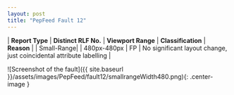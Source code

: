 ```yaml
---
layout: post
title: "PepFeed Fault 12"
---
```

| **Report Type** | **Distinct RLF No.** | **Viewport Range** | **Classification** | **Reason** |
| Small-Range|  | 480px-480px | FP | No significant layout change, just coincidental attribute labelling | 

![Screenshot of the fault]({{ site.baseurl }}/assets/images/PepFeed/fault12/smallrangeWidth480.png){: .center-image }